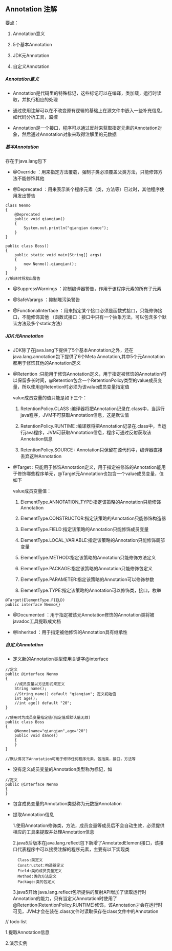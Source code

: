 ## Annotation 注解

要点：

1. Annotation意义

2. 5个基本Annotation

3. JDK元Annotation

4. 自定义Annotation

##### Annotation意义

* Annotation是代码里的特殊标记，这些标记可以在编译，类加载，运行时读取，并执行相应的处理

* 通过使用注解可以在不改变原有逻辑的基础上在源文件中嵌入一些补充信息，如代码分析工具，监控

* Annotation是一个接口，程序可以通过反射来获取指定元素的Annotation对象，然后通过Annotation对象来取得注解里的元数据

##### 基本Annotation

存在于java.lang包下

* @Override ：用来指定方法覆载，强制子类必须覆盖父类方法，只能修饰方法不能修饰其他

* @Deprecated ：用来表示某个程序元素（类，方法等）已过时，其他程序使用发出警告

```
class Nenmo
{
    @Deprecated
    public void qianqian()
    {
        System.out.println("qianqian dance");
    }
}

public class Boss()
{
    public static void main(String[] args)
    {
        new Nenmo().qianqian();
    }
}
//编译时将发出警告
```

* @SuppressWarnings ：抑制编译器警告，作用于该程序元素的所有子元素

* @SafeVarargs ：抑制堆污染警告

* @FunctionalInterface ：用来指定某个接口必须是函数式接口，只能修饰接口，不能修饰其他
（函数式接口：接口中只有一个抽象方法，可以包含多个默认方法及多个static方法）

##### JDK元Annotation

* JDK除了在java.lang下提供了5个基本Annotation之外，还在java.lang.annotation包下提供了6个Meta Annotation,其中5个元Annotation都用于修饰其他的Annotation定义

* @Retention :只能用于修饰Annotation定义，用于指定被修饰的Annotation可以保留多长时间，@Retention包含一个RetentionPolicy类型的value成员变量，所以使用@Retention时必须为该value成员变量指定值

    value成员变量的值只能是如下三个：
    
    1. RetentionPolicy.CLASS :编译器将把Annotation记录在.class中，当运行java程序，JVM不可获取Annotation信息，这是默认值
    
    2. RetentionPolicy.RUNTIME :编译器将把Annotation记录在.class中，当运行java程序，JVM可获取Annotation信息，程序可通过反射获取该Annotation信息
    
    3. RetentionPolicy.SOURCE : Annotation只保留在源代码中，编译器直接丢弃这种Annotation

* @Target : 只能用于修饰Annotation定义，用于指定被修饰的Annotation能用于修饰哪些程序单元，@Target元Annotation也包含一个value成员变量，值如下

    value成员变量值：
    
    1. ElementType.ANNOTATION_TYPE:指定该策略的Annotation只能修饰Annotation
    
    2. ElementType.CONSTRUCTOR:指定该策略的Annotation只能修饰构造器
    
    3. ElementType.FIELD:指定该策略的Annotation只能修饰成员变量

    4. ElementType.LOCAL_VARIABLE:指定该策略的Annotation只能修饰局部变量

    5. ElementType.METHOD:指定该策略的Annotation只能修饰方法定义
    
    6. ElementType.PACKAGE:指定该策略的Annotation只能修饰包定义
    
    7. ElementType.PARAMETER:指定该策略的Annotation可以修饰参数
    
    8. ElementType.TYPE:指定该策略的Annotation可以修饰类，接口，枚举
```
@Target(ElementType.FIELD)
public interface Nenmo{}
```    

* @Documented ：用于指定被该元Annotation修饰的Annotation类将被javadoc工具提取成文档

* @Inherited ：用于指定被他修饰的Annotation具有继承性

##### 自定义Annotation

* 定义新的Annotation类型使用关键字@interface


```
//定义
public @interface Nenmo
{
    //成员变量以方法形式来定义
    String name();
    //String name() default "qianqian"; 定义初始值
    int age();
    //int age() default "20";
}

//使用时为成员变量指定值(指定值后默认值无效)
public class Boss
{
    @Nenmo(name="qianqian",age="20")
    public void dance()
    {
    }
}

//默认情况下Annotation可用于修饰任何程序元素，包括类，接口，方法等
```

* 没有定义成员变量的Annotation类型称为标记，如

```
//定义
public @interface Nenmo
{
}
```

* 包含成员变量的Annotation类型称为元数据Annotation

* 提取Annotation信息

    1.使用Annotation修饰类，方法，成员变量等成员后不会自动生效，必须提供相应的工具来提取并处理Annotation信息
    
    2.java5后版本在java.lang.reflect包下新增了AnnotatedElement接口，该接口代表程序中可以接受注解的程序元素，主要有以下实现类
    
        Class:类定义
        Constructot:构造器定义
        Field:类的成员变量定义
        Method:类的方法定义
        Package:类的包定义
    
    3.java5开始 java.lang.reflect包所提供的反射API增加了读取运行时Annotation的能力，只有当定义Annotation时使用了@Retention(RetentionPolicy.RUNTIME)修饰，该Annotation才会在运行时可见，JVM才会在装在.class文件时读取保存在class文件中的Annotation

// todo list

1.提取Annotation信息

2.演示实例